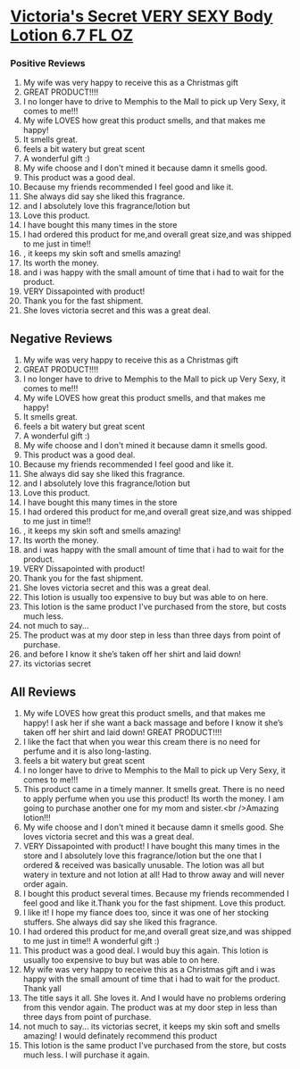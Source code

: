 # [Victoria&#x27;s Secret VERY SEXY Body Lotion 6.7 FL OZ](https://products.checkmycream.com/products/Victoria&#x27;s-Secret-VERY-SEXY-Body-Lotion-6.7-FL-OZ.html)

### Positive Reviews

<ol>
      <li>My wife was very happy to receive this as a Christmas gift</li>
      <li>GREAT PRODUCT!!!!</li>
      <li>I no longer have to drive to Memphis to the Mall to pick up Very Sexy,  it comes to me!!!</li>
      <li>My wife LOVES how great this product smells, and that makes me happy!</li>
      <li>It smells great.</li>
      <li>feels a bit watery but great scent</li>
      <li>A wonderful gift :)</li>
      <li>My wife choose and I don&#x27;t mined it because damn it smells good.</li>
      <li>This product was a good deal.  </li>
      <li>Because my friends recommended I feel good and like it.</li>
      <li>She always did say she liked this fragrance.</li>
      <li>and I absolutely love this fragrance/lotion  but</li>
      <li>Love this product.</li>
      <li>I have bought this many times in the store</li>
      <li>I had ordered this product for me,and overall great size,and was shipped  to me just in time!!</li>
      <li>, it keeps my skin soft and smells amazing!</li>
      <li>Its worth the money.</li>
      <li>and i was happy with the small amount of time that i had to wait for the product.</li>
      <li>VERY Dissapointed with product!  </li>
      <li>Thank you for the fast shipment.</li>
      <li>She loves victoria secret and this was a great deal.</li>
</ol>


<h2>Negative Reviews</h2>
<ol>
<li> My wife was very happy to receive this as a Christmas gift</li>
<li> GREAT PRODUCT!!!!</li>
<li> I no longer have to drive to Memphis to the Mall to pick up Very Sexy,  it comes to me!!!</li>
<li> My wife LOVES how great this product smells, and that makes me happy!</li>
<li> It smells great.</li>
<li> feels a bit watery but great scent</li>
<li> A wonderful gift :)</li>
<li> My wife choose and I don&#x27;t mined it because damn it smells good.</li>
<li> This product was a good deal.  </li>
<li> Because my friends recommended I feel good and like it.</li>
<li> She always did say she liked this fragrance.</li>
<li> and I absolutely love this fragrance/lotion  but</li>
<li> Love this product.</li>
<li> I have bought this many times in the store</li>
<li> I had ordered this product for me,and overall great size,and was shipped  to me just in time!!</li>
<li> , it keeps my skin soft and smells amazing!</li>
<li> Its worth the money.</li>
<li> and i was happy with the small amount of time that i had to wait for the product.</li>
<li> VERY Dissapointed with product!  </li>
<li> Thank you for the fast shipment.</li>
<li> She loves victoria secret and this was a great deal.</li>
<li> This lotion is usually too expensive to buy but was able to on here.</li>
<li> This lotion is the same product I&#x27;ve purchased from the store, but costs much less.  </li>
<li> not much to say...</li>
<li> The product was at my door step in less than three days from point of purchase.</li>
<li> and before I know it she’s taken off her shirt and laid down!</li>
<li> its victorias secret</li>
</ol>

<h2>All Reviews</h2>

<ol>
    <li> My wife LOVES how great this product smells, and that makes me happy! I ask her if she want a back massage and before I know it she’s taken off her shirt and laid down! GREAT PRODUCT!!!!</li>
    <li> I like the fact that when you wear this cream there is no need for perfume and it is also long-lasting.</li>
    <li> feels a bit watery but great scent</li>
    <li> I no longer have to drive to Memphis to the Mall to pick up Very Sexy,  it comes to me!!!</li>
    <li> This product came in a timely manner. It smells great. There is no need to apply perfume when you use this product! Its worth the money. I am going to purchase another one for my mom and sister.&lt;br /&gt;Amazing lotion!!!</li>
    <li> My wife choose and I don&#x27;t mined it because damn it smells good. She loves victoria secret and this was a great deal.</li>
    <li> VERY Dissapointed with product!  I have bought this many times in the store and I absolutely love this fragrance/lotion  but the one that I ordered &amp; received was basically unusable.  The lotion was all but watery in texture and not lotion at all!  Had to throw away and will never order again.</li>
    <li> I bought this product several times. Because my friends recommended I feel good and like it.Thank you for the fast shipment. Love this product.</li>
    <li> I like it! I hope my fiance does too, since it was one of her stocking stuffers. She always did say she liked this fragrance.</li>
    <li> I had ordered this product for me,and overall great size,and was shipped  to me just in time!! A wonderful gift :)</li>
    <li> This product was a good deal.  I would buy this again.  This lotion is usually too expensive to buy but was able to on here.</li>
    <li> My wife was very happy to receive this as a Christmas gift and i was happy with the small amount of time that i had to wait for the product. Thank yall</li>
    <li> The title says it all.  She loves it. And I would have no problems ordering from this vendor again.  The product was at my door step in less than three days from point of purchase.</li>
    <li> not much to say... its victorias secret, it keeps my skin soft and smells amazing! I would definately recommend this product</li>
    <li> This lotion is the same product I&#x27;ve purchased from the store, but costs much less.  I will purchase it again.</li>
</ol>




